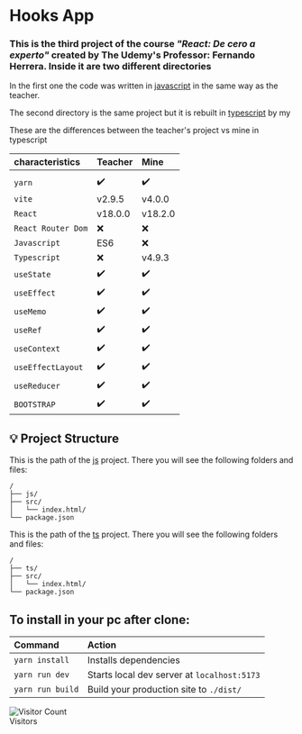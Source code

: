 <link href="js/styles.css" rel="stylesheet"></link>
<h1>Hooks App</h1>

### This is the third project of the course _"React: De cero a experto"_ created by The Udemy's Professor: Fernando Herrera. Inside it are two different directories

In the first one the code was written in <a href="https://github.com/dialmonsalve/React-03HooksApp/tree/master/js" class="language--js">javascript</a> in the same way as the teacher.  

The second directory is the same project but it is rebuilt in <a href="https://github.com/dialmonsalve/React-03HooksApp/tree/master/ts" class="language--ts">typescript</a> by my

These are the differences between the teacher's project vs mine in typescript
 

| 	characteristics	|		Teacher	|		Mine	|
| :-----------------|:----------|:--------|
|										|						|					|
| `yarn`			      |		✔️			|	✔️		 |
| `vite` 			      |		v2.9.5  |	v4.0.0 	|
| `React`		 		    |		v18.0.0	|	v18.2.0	|
| `React Router Dom`|		❌			 |	❌		 |
| `Javascript`			|		ES6			|	 ❌  	|
| `Typescript`			|		❌			 | v4.9.3	|
| `useState`				|		✔️			|   ✔️	 |
| `useEffect`				|		✔️		  |  	✔️   |
| `useMemo`					|		✔️		  |  	✔️   |
| `useRef`					|		✔️		  |  	✔️   |
| `useContext`			|		✔️		  |  	✔️   |
| `useEffectLayout`	|		✔️		  |  	✔️   |
| `useReducer`			|		✔️		  |  	✔️   |
| `BOOTSTRAP`				|		✔️			|   ✔️   |


## 💡 Project Structure

This is the path of the <a href="https://github.com/dialmonsalve/React-03HooksApp/tree/master/js" class="language--js">js</a> project. There you will see the following folders and files:

<div class="path-js">

```
/
├── js/
├── src/
│   └── index.html/
└── package.json
```
</div>

This is the path of the <a href="https://github.com/dialmonsalve/React-03HooksApp/tree/master/ts" class="language--ts">ts</a> project. There you will see the following folders and files:

<div class="path-ts">

```
/
├── ts/
├── src/
│   └── index.html/
└── package.json
```

</div>
  
## To install in your pc after clone:  

| Command                | Action                                           |
| :--------------------- | :----------------------------------------------- |
| `yarn install`          | Installs dependencies                            |
| `yarn run dev`          | Starts local dev server at `localhost:5173`      |
| `yarn run build`        | Build your production site to `./dist/`          |  

![Visitor Count](https://profile-counter.glitch.me/dialmonsalve/count.svg)  
Visitors